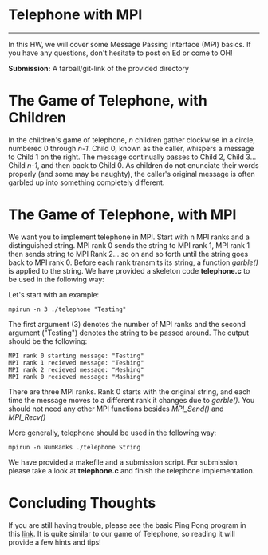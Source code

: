 # Telephone with MPI
-------------------

In this HW, we will cover some Message Passing Interface (MPI) basics. If you have any questions, don't hesitate to post on Ed or come to OH! 

**Submission:** A tarball/git-link of the provided directory

# The Game of Telephone, with Children

In the children's game of telephone, *n* children gather clockwise in a circle, numbered 0 through *n-1*. Child 0, known as the caller, whispers a message to Child 1 on the right. The message continually passes to Child 2, Child 3... Child *n-1*, and then back to Child 0. As children do not enunciate their words properly (and some may be naughty), the caller's original message is often garbled up into something completely different. 


# The Game of Telephone, with MPI

We want you to implement telephone in MPI. Start with n MPI ranks and a distinguished string. MPI rank 0 sends the string to MPI rank 1, MPI rank 1 then sends string to MPI Rank 2... so on and so forth until the string goes back to MPI rank 0. Before each rank transmits its string, a function *garble()* is applied to the string. We have provided a skeleton code **telephone.c** to be used in the following way:

Let's start with an example:
```
mpirun -n 3 ./telephone "Testing"
```

The first argument (3) denotes the number of MPI ranks and the second argument ("Testing") denotes the string to be passed around. The output should be the following:


```
MPI rank 0 starting message: "Testing"
MPI rank 1 recieved message: "Teshing"
MPI rank 2 recieved message: "Meshing"
MPI rank 0 recieved message: "Mashing"
```

There are three MPI ranks. Rank 0 starts with the original string, and each time the message moves to a different rank it changes due to *garble()*. You should not need any other MPI functions besides *MPI_Send()* and *MPI_Recv()*

More generally, telephone should be used in the following way:

```
mpirun -n NumRanks ./telephone String
```

We have provided a makefile and a submission script. For submission, please take a look at **telephone.c** and finish the telephone implementation.

# Concluding Thoughts
If you are still having trouble, please see the basic Ping Pong program in this [link](http://mpitutorial.com/tutorials/mpi-send-and-receive/). It is quite similar to our game of Telephone, so reading it will provide a few hints and tips!
